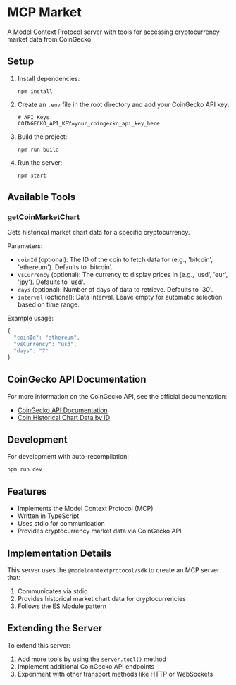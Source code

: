 # MCP Market

A Model Context Protocol server with tools for accessing cryptocurrency market data from CoinGecko.

## Setup

1. Install dependencies:
   ```
   npm install
   ```

2. Create an `.env` file in the root directory and add your CoinGecko API key:
   ```
   # API Keys
   COINGECKO_API_KEY=your_coingecko_api_key_here
   ```

3. Build the project:
   ```
   npm run build
   ```

4. Run the server:
   ```
   npm start
   ```

## Available Tools

### getCoinMarketChart

Gets historical market chart data for a specific cryptocurrency.

Parameters:
- `coinId` (optional): The ID of the coin to fetch data for (e.g., 'bitcoin', 'ethereum'). Defaults to 'bitcoin'.
- `vsCurrency` (optional): The currency to display prices in (e.g., 'usd', 'eur', 'jpy'). Defaults to 'usd'.
- `days` (optional): Number of days of data to retrieve. Defaults to '30'.
- `interval` (optional): Data interval. Leave empty for automatic selection based on time range.

Example usage:
```javascript
{
  "coinId": "ethereum",
  "vsCurrency": "usd",
  "days": "7"
}
```

## CoinGecko API Documentation

For more information on the CoinGecko API, see the official documentation:
- [CoinGecko API Documentation](https://docs.coingecko.com/v3.0.1/)
- [Coin Historical Chart Data by ID](https://docs.coingecko.com/v3.0.1/reference/coins-id-market-chart)

## Development

For development with auto-recompilation:
```bash
npm run dev
```

## Features

- Implements the Model Context Protocol (MCP)
- Written in TypeScript
- Uses stdio for communication
- Provides cryptocurrency market data via CoinGecko API

## Implementation Details

This server uses the `@modelcontextprotocol/sdk` to create an MCP server that:

1. Communicates via stdio
2. Provides historical market chart data for cryptocurrencies
3. Follows the ES Module pattern

## Extending the Server

To extend this server:

1. Add more tools by using the `server.tool()` method
2. Implement additional CoinGecko API endpoints
3. Experiment with other transport methods like HTTP or WebSockets 